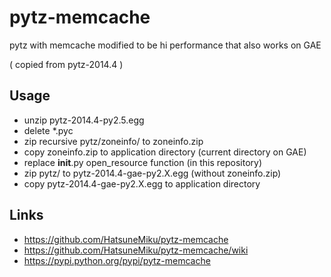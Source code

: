 pytz-memcache
=============

pytz with memcache modified to be hi performance that also works on GAE

( copied from pytz-2014.4 )


Usage
-----

 - unzip pytz-2014.4-py2.5.egg
 - delete *.pyc
 - zip recursive pytz/zoneinfo/ to zoneinfo.zip
 - copy zoneinfo.zip to application directory (current directory on GAE)
 - replace __init__.py open_resource function (in this repository)
 - zip pytz/ to pytz-2014.4-gae-py2.X.egg (without zoneinfo.zip)
 - copy pytz-2014.4-gae-py2.X.egg to application directory


Links
-----

 - https://github.com/HatsuneMiku/pytz-memcache
 - https://github.com/HatsuneMiku/pytz-memcache/wiki
 - https://pypi.python.org/pypi/pytz-memcache

